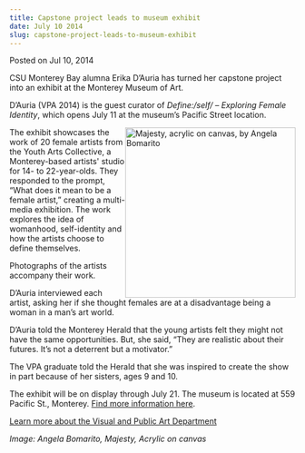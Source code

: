 ```yaml
---
title: Capstone project leads to museum exhibit
date: July 10 2014
slug: capstone-project-leads-to-museum-exhibit
---
```


 
<span class="date">Posted on Jul 10, 2014    </span>
<p>CSU Monterey Bay alumna Erika D&#x2019;Auria has turned her capstone
project into an exhibit at the Monterey Museum of Art.</p>
<p>D&#x2019;Auria (VPA 2014) is the guest curator of <em>Define:/self/ &#x2013;
Exploring Female Identity</em>, which opens July 11 at the museum&#x2019;s
Pacific Street location.</p>
<p><img alt="Majesty, acrylic on canvas, by Angela Bomarito" src="https://news.csumb.edu/sites/default/files/65/attachments/news/images/majesty.jpg" style="float:right; width:300px; height:300px">The exhibit
showcases the work of 20 female artists from the Youth Arts
Collective, a Monterey-based artists&apos; studio for 14- to
22-year-olds. They responded to the prompt, &#x201C;What does it mean to
be a female artist,&#x201D; creating a multi-media exhibition. The work
explores the idea of womanhood, self-identity and how the artists
choose to define themselves.</img></p>
<p>Photographs of the artists accompany their work.</p>
<p>D&#x2019;Auria interviewed each artist, asking her if she thought
females are at a disadvantage being a woman in a man&#x2019;s art
world.</p>
<p>D&#x2019;Auria told the Monterey Herald that the young artists felt
they might not have the same opportunities. But, she said, &#x201C;They
are realistic about their futures. It&#x2019;s not a deterrent but a
motivator.&#x201D;</p>
<p>The VPA graduate told the Herald that she was inspired to create
the show in part because of her sisters, ages 9 and 10.</p>
<p>The exhibit will be on display through July 21. The museum is
located at 559 Pacific St., Monterey. <a href="https://www.montereyart.org" rel="nofollow">Find more information
here</a>.&#xA0;</p>
<p><a href="https://csumb.edu/art" rel="nofollow">Learn more about
the Visual and Public Art Department</a></p>
<p><em>Image: Angela Bomarito, Majesty, Acrylic on canvas<br>
&#xA0;</br></em></p>
 
